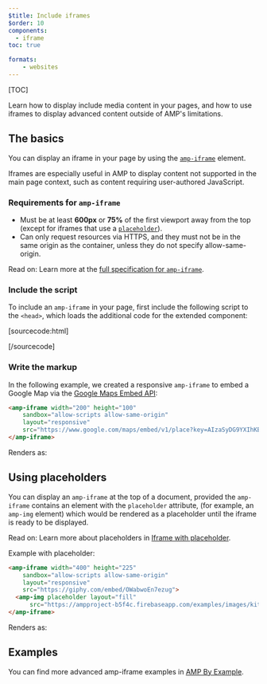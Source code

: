 ```yaml
---
$title: Include iframes
$order: 10
components:
  - iframe
toc: true

formats:
    - websites
---
```

[TOC]


Learn how to display include media content in your pages, and how to use iframes
to display advanced content outside of AMP's limitations.

## The basics

You can display an iframe in your page by using the
[`amp-iframe`](/docs/reference/components/amp-iframe.html) element.

Iframes are especially useful in AMP to display content not supported in the
main page context, such as content requiring user-authored JavaScript.

### Requirements for `amp-iframe`

* Must be at least **600px** or **75%** of the first viewport away from the top (except for iframes that use a [`placeholder`](#using-placeholders)).
* Can only request resources via HTTPS, and they must not be in the same origin as the container, unless they do not specify allow-same-origin.

Read on: Learn more at the [full specification for <code>amp-iframe</code>](/docs/reference/components/amp-iframe.html).

### Include the script

To include an `amp-iframe` in your page,
first include the following script to the `<head>`, which loads the additional
code for the extended component:

[sourcecode:html]
<script async custom-element="amp-iframe"
  src="https://cdn.ampproject.org/v0/amp-iframe-0.1.js"></script>
[/sourcecode]

### Write the markup

In the following example, we created a responsive `amp-iframe` to embed a Google Map via the [Google Maps Embed API](https://developers.google.com/maps/documentation/embed/guide):

```html
<amp-iframe width="200" height="100"
    sandbox="allow-scripts allow-same-origin"
    layout="responsive"
    src="https://www.google.com/maps/embed/v1/place?key=AIzaSyDG9YXIhKBhqclZizcSzJ0ROiE0qgVfwzI&q=europe">
</amp-iframe>
```

Renders as:

<amp-iframe width="200" height="100"
    sandbox="allow-scripts allow-same-origin"
    layout="responsive"
    src="https://www.google.com/maps/embed/v1/place?key=AIzaSyDG9YXIhKBhqclZizcSzJ0ROiE0qgVfwzI&q=europe">
</amp-iframe>

## Using placeholders

You can display an `amp-iframe` at the top of a document, provided the `amp-iframe` contains an element with the `placeholder` attribute, (for example, an `amp-img` element) which would be rendered as a placeholder until the iframe is ready to be displayed.

Read on: Learn more about placeholders in [Iframe with placeholder](/docs/reference/components/amp-iframe.html#iframe-with-placeholder).


Example with placeholder:

```html
<amp-iframe width="400" height="225"
    sandbox="allow-scripts allow-same-origin"
    layout="responsive"
    src="https://giphy.com/embed/OWabwoEn7ezug">
  <amp-img placeholder layout="fill"
      src="https://ampproject-b5f4c.firebaseapp.com/examples/images/kittens-biting.jpg"></amp-img>
</amp-iframe>
```
Renders as:

<amp-iframe width="400" height="225"
    sandbox="allow-scripts allow-same-origin"
    layout="responsive"
    src="https://giphy.com/embed/OWabwoEn7ezug">
  <amp-img placeholder layout="fill"
      src="https://ampproject-b5f4c.firebaseapp.com/examples/images/kittens-biting.jpg"></amp-img>
</amp-iframe>


## Examples

You can find more advanced amp-iframe examples in [AMP By Example](https://ampbyexample.com/components/amp-iframe/).
